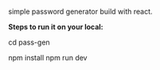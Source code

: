 simple password generator build with react.

**Steps to run it on your local:**

cd pass-gen

npm install
npm run dev
